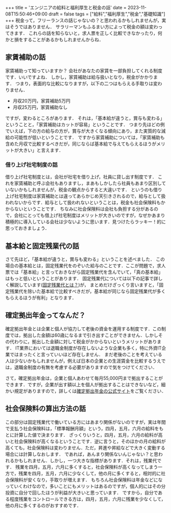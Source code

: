 +++
title = 'エンジニアの給料と福利厚生と税金の話'
date = 2023-11-08T15:50:46+09:00
draft = false
tags = ["給料","福利厚生","税金","基礎知識"]
+++
税金って，フリーランスの話じゃないの？と思われるかもしれませんが，実はそうではありません．
サラリーマンもふるまい方によって税金の額は変わってきます．
これらの話を知らないと，求人票を正しく比較できなかったり，何かと損をすることがあるかもしれませんからね．

## 家賃補助の話
家賃補助って知っていますか？
会社があなたの家賃を一部負担してくれる制度です．いいですよね．
しかし，家賃補助は給与扱いとなり，税金がかかります．
つまり，表面的な比較になりますが，以下の二つはもらえる手取りは変わりません．
- 月収20万円，家賃補助5万円
- 月収25万円，家賃補助なし

ですが，変わるところがあります．
それは，「基本給が違うと，賞与も変わる」ということと，「家賃補助はカットが容易」ということです．
つまり先ほどの例でいえば，下の方の給与の方が，賞与が大きくなる傾向にあり，また実質的な減給の可能性が低いということです．
ですから家賃補助については，「家賃補助も含めた月収で比較するべきだが，同じならば基本給で与えてもらえるほうがメリットが大きい」と言えます．

### 借り上げ社宅制度の話
借り上げ社宅制度とは，会社が社宅を借り上げ，社員に貸し出す制度です．
これを家賃補助と呼ぶ会社もありますし，まあもしかしたら社員もあまり区別していないかもしれませんが，税金の観点からすると大違いです．
というのも借り上げ社宅制度は家賃補助とは違ってあらかじめ天引きされるので，給与として扱われないからです．給与として扱われないということは，税金も社会保険料もかからないということです．
ちなみに社会保険料は会社も負担する分があるので，会社にとっても借上げ社宅制度はメリットが大きいのですが，なぜかあまり積極的に導入している会社は少ないように思います．見つけたらラッキー！的に思っておきましょう．

## 基本給と固定残業代の話
さて先ほど，「基本給が違うと，賞与も変わる」ということを述べました．
この場合の基本給とは，固定残業代をのぞいた給与のことです．ここが問題で，求人票では「基本給」と言っておきながら固定残業代を含んでいて，「真の基本給」はもっと低いということがあります．
固定残業代については以下の記事で詳しく解説しています([固定残業代とは？](/posts/kotei_zangyodai/))が，
まとめだけざっくり言いますと，「固定残業代を除いた基本給で比較すべきだが，基本給が同じなら固定残業代が多くもらえるほうが有利」となります．

## 確定拠出年金ってなんだ？
確定拠出年金とは企業と個人が協力して老後の資金を運用する制度です．この制度では，拠出した金額は60歳になるまで引き出すことができません．しかしその代わりに，拠出した金額に対して税金がかからないというメリットがあります．
IT業界においては退職金制度が存在しないような企業も多く，特に外資IT企業ではまったくと言っていいほど存在しません．
まだ老後のことを考えている人は少ないかもしれませんが，例えば日本の企業との生涯賃金を比較するうえでは，退職金制度の有無を考慮する必要がありますので気をつけてください．

さて，確定拠出年金は，企業と個人あわせて毎月55,000円まで拠出することができます．ですが，企業が出す額以上を個人が拠出することはできないなど，細かい規定がありますので，詳しくは[確定拠出年金の公式サイト](https://www.mhlw.go.jp/stf/seisakunitsuite/bunya/nenkin/nenkin/kyoshutsu/gaiyou.html)をご覧ください．


## 社会保険料の算出方法の話
この部分は固定残業代で働いている方にはあまり関係がないのですが，実は年間で支払う社会保険料は，「標準報酬月額」という，四月，五月，六月の給料をもとに計算した値で決まります．
ざっくりいうと，四月，五月，六月の給料が高いと社会保険料が高くなるということです．逆に言うと，そのほかの月の給料が高くても，社会保険料は変わりません．ただ，昇進や昇給などで大きく変動する場合には計算しなおします．
であれば，あんまり関係ないんじゃない？と思われるかもしれません．しかし，一つ大きな指標があります．それは，残業代です．
残業を四月，五月，六月に多くすると，社会保険料が高くなってしまう一方で，残業を四月，五月，六月に少なくして，他の月に多くすると，相対的に社会保険料が安くなり，手取りが増えます．
もちろん社会保険料は年金などになっていくわけなので，多いことにもメリットはあるのですが，個人的にはその分投資に自分で回したほうが利益が大きいと思っています．
ですから，自分である程度残業をコントロールできる方は，四月，五月，六月に残業を少なくして，他の月に多くするのがおすすめです．